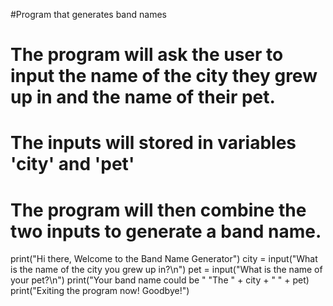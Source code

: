 #Program that generates band names

# The program will ask the user to input the name of the city they grew up in and the name of their pet.
# The inputs will stored in variables 'city' and 'pet'
# The program will then combine the two inputs to generate a band name.

print("Hi there, Welcome to the Band Name Generator")
city = input("What is the name of the city you grew up in?\n")
pet = input("What is the name of your pet?\n")
print("Your band name could be " "The " + city + " " + pet)
print("Exiting the program now! Goodbye!")
